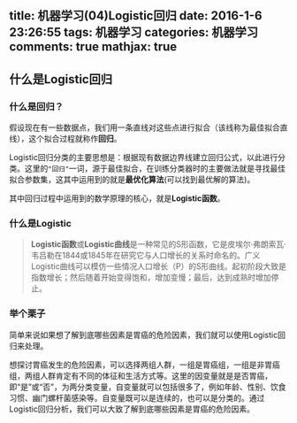 title: 机器学习(04)Logistic回归
date: 2016-1-6 23:26:55
tags: 机器学习
categories: 机器学习
comments: true
mathjax: true
---

## 什么是Logistic回归

### 什么是**回归**？

假设现在有一些数据点，我们用一条直线对这些点进行拟合（该线称为最佳拟合直线），这个拟合过程就称作**回归**。

Logistic回归分类的主要思想是：根据现有数据边界线建立回归公式，以此进行分类。这里的`"回归"`一词，源于最佳拟合，在训练分类器时的主要做法就是寻找最佳拟合参数集，这其中运用到的就是**最优化算法**(可以找到最优解的算法)。

其中回归过程中运用到的数学原理的核心，就是**Logistic函数**。

### 什么是Logistic

> **Logistic函数**或**Logistic曲线**是一种常见的S形函数，它是皮埃尔·弗朗索瓦·韦吕勒在1844或1845年在研究它与人口增长的关系时命名的。广义Logistic曲线可以模仿一些情况人口增长（P）的S形曲线。起初阶段大致是指数增长；然后随着开始变得饱和，增加变慢；最后，达到成熟时增加停止。

### 举个栗子

简单来说如果想了解到底哪些因素是胃癌的危险因素，我们就可以使用Logistic回归来处理。

想探讨胃癌发生的危险因素，可以选择两组人群，一组是胃癌组，一组是非胃癌组，两组人群肯定有不同的体征和生活方式等。这里的因变量就是是否胃癌，即“是”或“否”，为两分类变量，自变量就可以包括很多了，例如年龄、性别、饮食习惯、幽门螺杆菌感染等。自变量既可以是连续的，也可以是分类的。通过Logistic回归分析，我们可以大致了解到底哪些因素是胃癌的危险因素。

